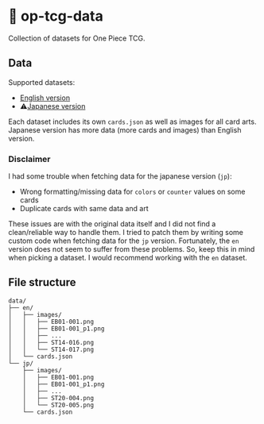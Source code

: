 # 👒 op-tcg-data

Collection of datasets for One Piece TCG.

## Data

Supported datasets:
- [English version](https://en.onepiece-cardgame.com)
- ⚠[Japanese version](https://www.onepiece-cardgame.com)

Each dataset includes its own `cards.json` as well as images for all card arts.
Japanese version has more data (more cards and images) than English version.

### Disclaimer

I had some trouble when fetching data for the japanese version (`jp`):
- Wrong formatting/missing data for `colors` or `counter` values on some cards
- Duplicate cards with same data and art

These issues are with the original data itself and I did not find a clean/reliable way to handle them.
I tried to patch them by writing some custom code when fetching data for the `jp` version.
Fortunately, the `en` version does not seem to suffer from these problems.
So, keep this in mind when picking a dataset. I would recommend working with the `en` dataset.

## File structure

```
data/
├── en/
│   ├── images/
│   │   ├── EB01-001.png
│   │   ├── EB01-001_p1.png
│   │   ├── ...
│   │   ├── ST14-016.png
│   │   └── ST14-017.png
│   └── cards.json
└── jp/
    ├── images/
    │   ├── EB01-001.png
    │   ├── EB01-001_p1.png
    │   ├── ...
    │   ├── ST20-004.png
    │   └── ST20-005.png
    └── cards.json
```
